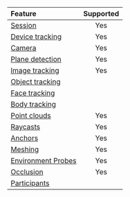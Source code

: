 | Feature                                                                                       | Supported |
| :-------------------------------------------------------------------------------------------- |:-:|
| [Session](xref:arfoundation-session)                                                          | Yes |
| [Device tracking](xref:arfoundation-device-tracking)                                          | Yes |
| [Camera](xref:arfoundation-simulation-camera)                                                 | Yes |
| [Plane detection](xref:arfoundation-plane-detection)                                          | Yes |
| [Image tracking](xref:arfoundation-image-tracking)                                            | Yes |
| [Object tracking](xref:arfoundation-object-tracking)                                          |   |
| [Face tracking](xref:arfoundation-face-tracking)                                              |   |
| [Body tracking](xref:UnityEngine.XR.ARFoundation.ARHumanBodyManager)                          |   |
| [Point clouds](xref:arfoundation-point-clouds)                                                | Yes |
| [Raycasts](xref:arfoundation-raycasts)                                                        | Yes |
| [Anchors](xref:arfoundation-anchors)                                                          | Yes |
| [Meshing](xref:arfoundation-meshing)                                                          | Yes |
| [Environment Probes](xref:arfoundation-environment-probes)                                    | Yes |
| [Occlusion](xref:arfoundation-simulation-occlusion)                                           | Yes |
| [Participants](xref:arfoundation-participant-tracking)                                        |   |